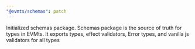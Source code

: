 ```yaml
---
"@evmts/schemas": patch
---
```


Initialized schemas package. Schemas package is the source of truth for types in EVMts. It exports types, effect validators, Error types, and vanilla js validators for all types
